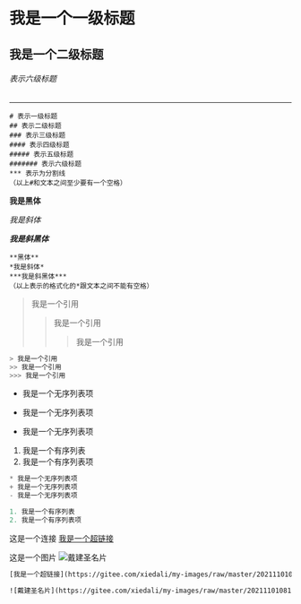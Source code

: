 # 我是一个一级标题

## 我是一个二级标题

###### 表示六级标题

***

```php+HTML
# 表示一级标题
## 表示二级标题
### 表示三级标题
#### 表示四级标题
##### 表示五级标题
####### 表示六级标题
*** 表示为分割线
（以上#和文本之间至少要有一个空格）
```

**我是黑体**

*我是斜体*

***我是斜黑体***

```php+HTML
**黑体**
*我是斜体*
***我是斜黑体***
（以上表示的格式化的*跟文本之间不能有空格）
```

> 我是一个引用
>
> > 我是一个引用
> >
> > > 我是一个引用

```c#
> 我是一个引用
>> 我是一个引用
>>> 我是一个引用
```

* 我是一个无序列表项

* 我是一个无序列表项

* 我是一个无序列表项

1. 我是一个有序列表
2. 我是一个有序列表项

```javascript
* 我是一个无序列表项
+ 我是一个无序列表项
- 我是一个无序列表项

1. 我是一个有序列表
2. 我是一个有序列表项
```

这是一个连接 [我是一个超链接](https://gitee.com/xiedali/my-images/raw/master/202111010818663.jpg"名片连接")

这是一个图片 ![戴建圣名片](https://gitee.com/xiedali/my-images/raw/master/202111010818663.jpg"图片连接")

```html
[我是一个超链接](https://gitee.com/xiedali/my-images/raw/master/202111010818663.jpg"名片")

![戴建圣名片](https://gitee.com/xiedali/my-images/raw/master/202111010818663.jpg"名片")
```

